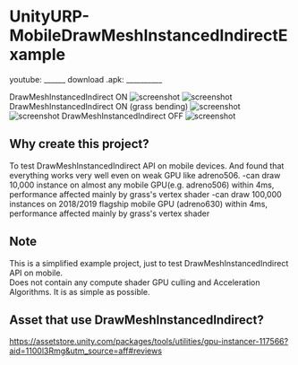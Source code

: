 # UnityURP-MobileDrawMeshInstancedIndirectExample

youtube: ______
download .apk: __________

 DrawMeshInstancedIndirect ON
 ![screenshot](https://i.imgur.com/DDPbFhQ.png)
 ![screenshot](https://i.imgur.com/rBvlLeG.png)
 DrawMeshInstancedIndirect ON (grass bending)
 ![screenshot](https://i.imgur.com/QDXbEZw.png)
 ![screenshot](https://i.imgur.com/E7wEEPR.png)
 DrawMeshInstancedIndirect OFF
 ![screenshot](https://i.imgur.com/xOhTW6d.png)
 
 Why create this project?
 -------------
 To test DrawMeshInstancedIndirect API on mobile devices. And found that everything works very well even on weak GPU like adreno506.
-can draw 10,000 instance on almost any mobile GPU(e.g. adreno506) within 4ms, performance affected mainly by grass's vertex shader
-can draw 100,000 instances on 2018/2019 flagship mobile GPU (adreno630) within 4ms, performance affected mainly by grass's vertex shader
 
 Note
 -------------
 This is a simplified example project, just to test DrawMeshInstancedIndirect API on mobile.  
 Does not contain any compute shader GPU culling and Acceleration Algorithms. It is as simple as possible.
 
Asset that use DrawMeshInstancedIndirect?
-------------------
https://assetstore.unity.com/packages/tools/utilities/gpu-instancer-117566?aid=1100l3Rmg&utm_source=aff#reviews
 

